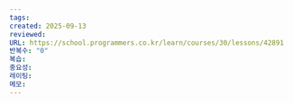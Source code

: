 ```yaml
---
tags:
created: 2025-09-13
reviewed:
URL: https://school.programmers.co.kr/learn/courses/30/lessons/42891
반복수: "0"
복습:
중요성:
레이팅:
메모:
---
```


